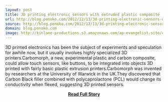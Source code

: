 ```yaml
---
layout: post
title: 3D printing electronic sensors with extruded plastic composite
url: http://blog.ponoko.com/2012/12/13/3d-printing-electronic-sensors-with-extruded-plastic-composite/
source: http://blog.ponoko.com/2012/12/13/3d-printing-electronic-sensors-with-extruded-plastic-composite/
domain: blog.ponoko.com
image: http://kinlane-productions.s3.amazonaws.com/ap-evangelist-site/curated/screenshots/9352_api500_com.png
---
```


<p>3D printed electronics has been the subject of experiments and speculation for awhile now, but it usually involves highly specialized 3D printers.Carbomorph, a new, experimental plastic and carbon composite, could allow touch sensors, like buttons, to be integrated into objects 3D printed with fairly basic plastic extrusion printers.Carbomorph was invented by researchers at the University of Warwick in the UK.They discovered that Carbon Black filler combined with polycaprolactone (PCL) would change its conductivity when flexed, suggesting 3D printed sensors.</p>
<center><p><a href="http://blog.ponoko.com/2012/12/13/3d-printing-electronic-sensors-with-extruded-plastic-composite/" style='padding:25px; font-sze:18px; font-weight: bold;'>Read Full Story</a></p></center>
